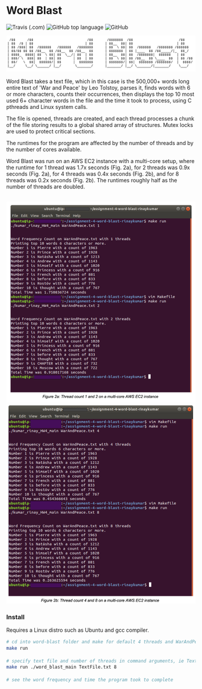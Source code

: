 # Word Blast
![Travis (.com)](https://img.shields.io/travis/com/rinaykumar/word-blast)
![GitHub top language](https://img.shields.io/github/languages/top/rinaykumar/word-blast)
![GitHub](https://img.shields.io/github/license/rinaykumar/word-blast)

<img src="img/1.png" width="800">

Word Blast takes a text file, which in this case is the 500,000+ words long entire text of 'War and Peace' by Leo Tolstoy, parses it, finds words with 6 or more characters, counts their occurrences, then displays the top 10 most used 6+ character words in the file and the time it took to process, using C pthreads and Linux system calls. 

The file is opened, threads are created, and each thread processes a chunk of the file storing results to a global shared array of structures. Mutex locks are used to protect critical sections.

The runtimes for the program are affected by the number of threads and by the number of cores available. 

Word Blast was run on an AWS EC2 instance with a multi-core setup, where the runtime for 1 thread was 1.7x seconds (Fig. 2a), for 2 threads was 0.9x seconds (Fig. 2a), for 4 threads was 0.4x seconds (Fig. 2b), and for 8 threads was 0.2x seconds (Fig. 2b). The runtimes roughly half as the number of threads are doubled.

<br/>
<img src="img/2a.png" width="600">
<img src="img/2b.png" width="600">

### Install

Requires a Linux distro such as Ubuntu and gcc compiler.

```bash
# cd into word-blast folder and make for default 4 threads and WarAndPeace.txt
make run

# specify text file and number of threads in command arguments, ie TextFile and 8 threads
make run ./word_blast_main TextFile.txt 8

# see the word frequency and time the program took to complete
```
